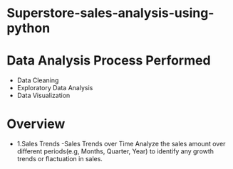 # Superstore-sales-analysis-using-python
# Data Analysis Process Performed
- Data Cleaning
- Exploratory Data Analysis
- Data Visualization

# Overview
- 1.Sales Trends -Sales Trends over Time Analyze the sales amount over different periods(e.g, Months, Quarter, Year) to identify any growth trends or flactuation in sales.
  
